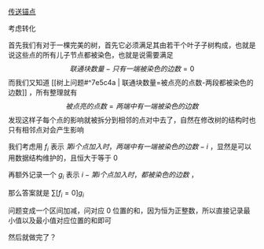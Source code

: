 [传送锚点](https://loj.ac/p/3676)

考虑转化

首先我们有对于一棵完美的树，首先它必须满足其由若干个叶子子树构成，也就是说这些点的所有儿子节点都被染色，也就是说需要满足 
$$联通块数量-只有一端被染色的边数=0$$
而我们又知道 [[树上问题#^7e5c4a | 联通块数量=被点亮的点数-两段都被染色的边数]] ，所有整理就有
$$被点亮的点数=两端中有一端被染色的边数$$
发现这样子每个点的影响就被拆分到相邻的点对中去了，自然在修改树的结构时也只有相邻点对会产生影响

我们考虑用 $f_{i}$ 表示 $第i个点加入时，两端中有一端被染色的边数-i$ ，显然是可以用数据结构维护的，且恒大于等于 $0$ 

再额外记录一个 $g_i$ 表示 $i-第i个点加入时，都被染色的边数$ ，

那么答案就是 $\sum [f_i=0]g_i$ 

问题变成一个区间加减，问对应 $0$ 位置的和，因为恒为正整数，所以直接记录最小值以及最小值对应位置的和即可

然后就做完了？

